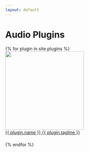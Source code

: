 ```yaml
---
layout: default
---
```


# Audio Plugins

<div class="row">
{% for plugin in site.plugins %}
<div class="col-bottom-pad">
        <div class="text-center product_box">
            <div class="product_image">
                <!-- Start: Image -->
                    <a href="{{ plugin.url }}"><img src="assets/images/{{ plugin.shortname }}.png" width="250px"></a>
                <!-- End: Image -->
            </div>
            <div class="product_info" style="padding-bottom: 8px; width: 100%">
                <!-- Start: Name -->
                <a href="{{ plugin.url }}">
                    <span class="big_text_header">{{ plugin.name }}</span>
                    <span class="small_text_header">{{ plugin.tagline }}</span>
                </a>
                <!-- End: Name -->
            </div>
            <div style="">
                <!-- <a role="button" href="https://secure.2checkout.com/checkout/buy?merchant=250387521599&amp;style=default5f046eb833d53&amp;tpl=default&amp;prod=71865DCEF5&amp;qty=1" class="btn btn-primary btn-lg text-uppercase buy-button">buy
                    <i class="fas fa-shopping-cart" style="
                            margin-left: 5px;
                            margin-right: 5px;
                        "></i>20€</a> -->
            </div>
        </div>
    </div>

{% endfor %}
</div>
